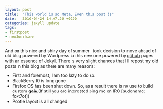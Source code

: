 ```yaml
---
layout: post
title:  "This world is so Meta, Even this post is"
date:   2016-04-24 14:07:36 +0530
categories: jekyll update
tags:
- firstpost
- newSunshine
---
```

And on this nice and shiny day of summer I took decision to move ahead of old blog powered by Wordpress to this new one powered by [github][github] pages with an essence of [Jekyll][jekyll]. There is very slight chances that I'll repost my old posts in this blog as there are many reasons:

* First and foremost, I am too lazy to do so.
* BlackBerry 10 is long gone
* Firefox OS has been shut down. So, as a result there is no use to build custom __gaia__.(If still you are interested ping me on IRC \[sudoname: foxt7ot\])
* Pootle layout is all changed  

[github]: https://github.com/gh-pages
[jekyll]: https://jekyllrb.com/
